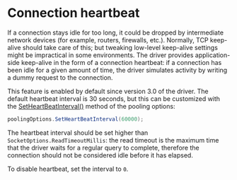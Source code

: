 # Connection heartbeat

If a connection stays idle for too long, it could be dropped by intermediate network devices (for example, routers, firewalls, etc.). Normally, TCP keep-alive should take care of this; but tweaking low-level keep-alive settings might be impractical in some environments. The driver provides application-side keep-alive in the form of a
connection heartbeat: if a connection has been idle for a given amount of time, the driver simulates activity by writing a dummy request to the connection.

This feature is enabled by default since version 3.0 of the driver. The default heartbeat interval is 30 seconds, but this can be customized with the [SetHeartBeatInterval()][setheartbeat-api] method of the pooling options:

```csharp
poolingOptions.SetHeartBeatInterval(60000);
```

The heartbeat interval should be set higher than `SocketOptions.ReadTimeoutMillis`: the read timeout is the maximum time that the driver waits for a regular query to complete, therefore the connection should not be considered idle before it has elapsed.

To disable heartbeat, set the interval to `0`.

[setheartbeat-api]: https://docs.datastax.com/en/drivers/csharp/latest/api/Cassandra.PoolingOptions.html#Cassandra_PoolingOptions_SetHeartBeatInterval_System_Int32_
